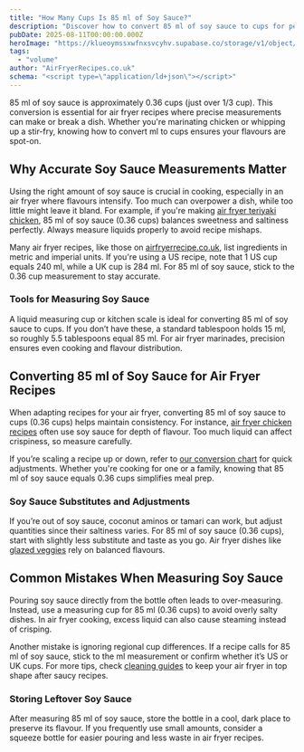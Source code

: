 ```yaml
---
title: "How Many Cups Is 85 ml of Soy Sauce?"
description: "Discover how to convert 85 ml of soy sauce to cups for perfect air fryer recipes. Get precise measurements and cooking tips here."
pubDate: 2025-08-11T00:00:00.000Z
heroImage: "https://klueoymssxwfnxsvcyhv.supabase.co/storage/v1/object/public/md/how-many-cups-is-85-ml-of-soy-sauce-0fada05e.webp"
tags:
  - "volume"
author: "AirFryerRecipes.co.uk"
schema: "<script type=\"application/ld+json\"></script>"
---
```


<p>85 ml of soy sauce is approximately 0.36 cups (just over 1/3 cup). This conversion is essential for air fryer recipes where precise measurements can make or break a dish. Whether you're marinating chicken or whipping up a stir-fry, knowing how to convert ml to cups ensures your flavours are spot-on.</p>

<h2>Why Accurate Soy Sauce Measurements Matter</h2>  
<p>Using the right amount of soy sauce is crucial in cooking, especially in an air fryer where flavours intensify. Too much can overpower a dish, while too little might leave it bland. For example, if you're making <a href=https://www.airfryerrecipe.co.uk/recipes>air fryer teriyaki chicken</a>, 85 ml of soy sauce (0.36 cups) balances sweetness and saltiness perfectly. Always measure liquids properly to avoid recipe mishaps.</p>  

<p>Many air fryer recipes, like those on <a href=https://www.airfryerrecipe.co.uk/>airfryerrecipe.co.uk</a>, list ingredients in metric and imperial units. If you're using a US recipe, note that 1 US cup equals 240 ml, while a UK cup is 284 ml. For 85 ml of soy sauce, stick to the 0.36 cup measurement to stay accurate.</p>  

<h3>Tools for Measuring Soy Sauce</h3>  
<p>A liquid measuring cup or kitchen scale is ideal for converting 85 ml of soy sauce to cups. If you don’t have these, a standard tablespoon holds 15 ml, so roughly 5.5 tablespoons equal 85 ml. For air fryer marinades, precision ensures even cooking and flavour distribution.</p>  

<h2>Converting 85 ml of Soy Sauce for Air Fryer Recipes</h2>  
<p>When adapting recipes for your air fryer, converting 85 ml of soy sauce to cups (0.36 cups) helps maintain consistency. For instance, <a href=https://www.airfryerrecipe.co.uk/recipe-category/chicken>air fryer chicken recipes</a> often use soy sauce for depth of flavour. Too much liquid can affect crispiness, so measure carefully.</p>  

<p>If you’re scaling a recipe up or down, refer to <a href=https://www.airfryerrecipe.co.uk/air-fryer-conversion-chart>our conversion chart</a> for quick adjustments. Whether you're cooking for one or a family, knowing that 85 ml of soy sauce equals 0.36 cups simplifies meal prep.</p>  

<h3>Soy Sauce Substitutes and Adjustments</h3>  
<p>If you’re out of soy sauce, coconut aminos or tamari can work, but adjust quantities since their saltiness varies. For 85 ml of soy sauce (0.36 cups), start with slightly less substitute and taste as you go. Air fryer dishes like <a href=https://www.airfryerrecipe.co.uk/recipe-category/vegetables>glazed veggies</a> rely on balanced flavours.</p>  

<h2>Common Mistakes When Measuring Soy Sauce</h2>  
<p>Pouring soy sauce directly from the bottle often leads to over-measuring. Instead, use a measuring cup for 85 ml (0.36 cups) to avoid overly salty dishes. In air fryer cooking, excess liquid can also cause steaming instead of crisping.</p>  

<p>Another mistake is ignoring regional cup differences. If a recipe calls for 85 ml of soy sauce, stick to the ml measurement or confirm whether it’s US or UK cups. For more tips, check <a href=https://www.airfryerrecipe.co.uk/air-fryer-cleaner>cleaning guides</a> to keep your air fryer in top shape after saucy recipes.</p>  

<h3>Storing Leftover Soy Sauce</h3>  
<p>After measuring 85 ml of soy sauce, store the bottle in a cool, dark place to preserve its flavour. If you frequently use small amounts, consider a squeeze bottle for easier pouring and less waste in air fryer recipes.</p>